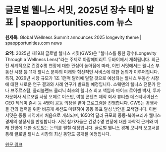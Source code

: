 # 글로벌 웰니스 서밋, 2025년 장수 테마 발표 | spaopportunities.com 뉴스

**원제목:** Global Wellness Summit announces 2025 longevity theme | spaopportunities.com news

**요약:** 2025년 제19회 글로벌 웰니스 서밋(GWS)은 "웰니스를 통한 장수(Longevity Through a Wellness Lens)"라는 주제로 아랍에미리트 두바이에서 개최됩니다.  최근 전 세계적으로 건강수명 연장에 대한 관심이 높아짐에 따라, 이번 서밋에서는 웰니스 부동산 시장 등 11개 웰니스 분야의 미래와 혁신적인 서비스에 대한 논의가 이루어집니다.  특히, 2029년 시장 규모가 1조 1천억 달러에 달할 것으로 예상되는 웰니스 부동산 시장에 대한 새로운 연구 결과와 사례 연구가 발표될 예정입니다.  스웨덴의 웰니스 전문가 안나 브주르스탐, 클리블랜드 클리닉 최초의 웰니스 최고 책임자 마이크 로이젠 박사, 투자 자문회사 세르보텔 사장 오메르 이스반, 여행 콘텐츠 제작 회사 뷰티풀 데스티네이션스 CEO 제레미 존시 등 4명이 공동 의장을 맡아 프로그램을 진행합니다.  GWS는  경쟁사들 간의 협력을 위한 비공개 세션도 마련하여 공동 목표 달성 방안을 모색합니다.  이번 서밋은 중동 지역에서 처음으로 개최되며,  1650억 달러 규모의 중동-북아프리카 웰니스 경제의 성장세를 반영합니다.  서밋 참가자들은  건강수명 연장에 대한 과학적 근거와 미래 전망에 대한 심도있는 논의를 펼칠 예정입니다.  글로벌 웰니스 경제 모니터 보고서를 통해 글로벌 웰니스 시장의 최신 동향도 공개될 예정입니다.

[원문 링크](https://www.spaopportunities.com/spa-news/Global-Wellness-Summit-announces-2025-longevity-theme-and-co-chairs/356576)
